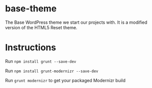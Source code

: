 base-theme
==========

The Base WordPress theme we start our projects with. It is a modified version of the HTML5 Reset theme.

Instructions
=======

Run `npm install grunt --save-dev`

Run `npm install grunt-modernizr --save-dev`

Run `grunt modernizr` to get your packaged Modernizr build